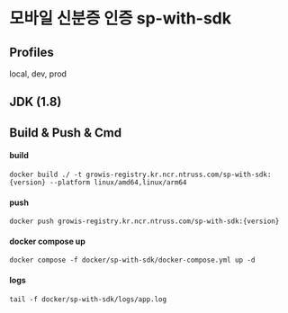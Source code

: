 모바일 신분증 인증 sp-with-sdk
========

## Profiles
local, dev, prod

## JDK (1.8)

## Build & Push & Cmd
#### build
```
docker build ./ -t growis-registry.kr.ncr.ntruss.com/sp-with-sdk:{version} --platform linux/amd64,linux/arm64
```
#### push
```
docker push growis-registry.kr.ncr.ntruss.com/sp-with-sdk:{version}
```
#### docker compose up
```
docker compose -f docker/sp-with-sdk/docker-compose.yml up -d
```
#### logs
```
tail -f docker/sp-with-sdk/logs/app.log
```
